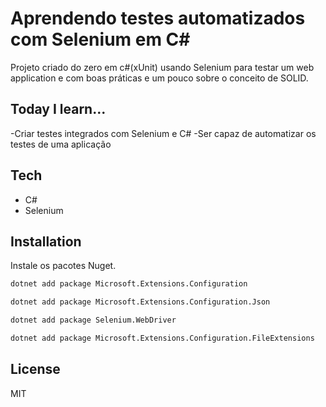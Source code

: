 # Aprendendo testes automatizados com Selenium em C#

Projeto criado do zero em c#(xUnit) usando Selenium para testar um web application e com boas práticas e um pouco sobre o conceito de SOLID.

## Today I learn...
  -Criar testes integrados com Selenium e C#
  -Ser capaz de automatizar os testes de uma aplicação

## Tech

- C#
- Selenium

## Installation

Instale os pacotes Nuget.

```sh
dotnet add package Microsoft.Extensions.Configuration
```
```sh
dotnet add package Microsoft.Extensions.Configuration.Json
```
```sh
dotnet add package Selenium.WebDriver
```
```sh
dotnet add package Microsoft.Extensions.Configuration.FileExtensions
```

## License

MIT

